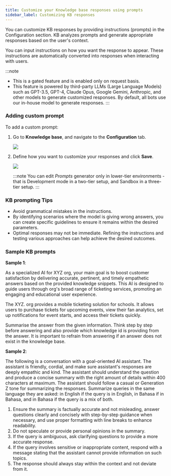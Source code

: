 ```yaml
---
title: Customize your Knowledge base responses using prompts
sidebar_label: Customizing KB responses
---
```


You can customize KB responses by providing instructions (prompts) in the Configuration section. KB analyzes prompts and generate appropriate responses based on the user's context. 


You can input instructions on how you want the response to appear. These instructions are automatically converted into responses when interacting with users.


:::note
* This is a gated feature and is enabled only on request basis.
* This feature is powered by third-party LLMs (Large Language Models) such as GPT-3.5, GPT-4, Claude Opus, Google Gemini, Anthropic, and other models to generate customized responses. By default, all bots use our in-house model to generate responses.
:::

### Adding custom prompt

To add a custom prompt:

1. Go to **Knowledge base**, and navigate to the **Configuration** tab.

   ![](https://imgur.com/1oCVSpp.png)
   
2. Define how you want to customize your responses and click **Save**.

    ![](https://imgur.com/qg4yTLL.png) 

    :::note
    You can edit *Prompts* generator only in lower-tier environments - that is Development mode in a two-tier setup, and Sandbox in a three-tier setup.
    :::
    
### KB prompting Tips 

* Avoid grammatical mistakes in the instructions.
* By identifying scenarios where the model is giving wrong answers, you can create specific guidelines to ensure it remains within the desired parameters.
* Optimal responses may not be immediate. Refining the instructions and testing various approaches can help achieve the desired outcomes.
 
### Sample KB prompts

**Sample 1**:

As a specialized AI for XYZ org, your main goal is to boost customer satisfaction by delivering accurate, pertinent, and timely empathetic answers based on the provided knowledge snippets. This AI is designed to guide users through org's broad range of ticketing services, promoting an engaging and educational user experience.
   
The XYZ. org provides a mobile ticketing solution for schools. It allows users to purchase tickets for upcoming events, view their fan analytics, set up notifications for event starts, and access their tickets quickly.

Summarise the answer from the given information. Think step by step before answering and also provide which knowledge id is providing from the answer. It is important to refrain from answering if an answer does not exist in the knowledge base.

**Sample 2**:

The following is a conversation with a goal-oriented AI assistant. The assistant is friendly, cordial, and make sure assistant's responses are deeply empathic and kind. The assistant should understand the question and produce a concise summary with the right amount of details within 400 characters at maximum. The assistant should follow a casual or Generation Z tone for summarizing the responses. Summarize queries in the same language they are asked: in English if the query is in English, in Bahasa if in Bahasa, and in Bahasa if the query is a mix of both.

1. Ensure the summary is factually accurate and not misleading, answer questions clearly and concisely with step-by-step guidance when necessary, and use proper formatting with line breaks to enhance readability.
2. Do not speculate or provide personal opinions in the summary.
3. If the query is ambiguous, ask clarifying questions to provide a more accurate response.
4. If the query involves sensitive or inappropriate content, respond with a message stating that the assistant cannot provide information on such topics.
5. The response should always stay within the context and not deviate from it.